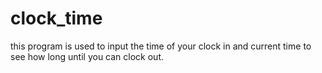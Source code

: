 # clock_time
this program is used to input the time of your clock in and current time to see how long until you can clock out.
